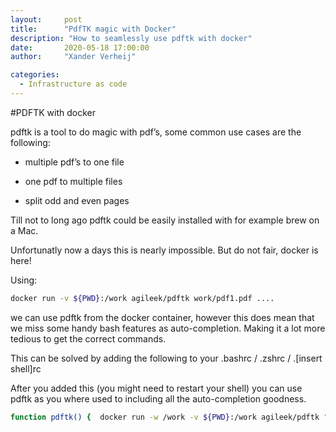 ```yaml
---
layout:     post
title:      "PdfTK magic with Docker"
description: "How to seamlessly use pdftk with docker"
date:       2020-05-18 17:00:00
author:     "Xander Verheij"

categories:
  - Infrastructure as code
---
```

#PDFTK with docker

pdftk is a tool to do magic with pdf’s, some common use cases are the following:

- multiple pdf’s to one file

- one pdf to multiple files

- split odd and even pages

Till not to long ago pdftk could be easily installed with for example brew on a Mac.

Unfortunatly now a days this is nearly impossible. But do not fair, docker is here!

Using:

```sh
docker run -v ${PWD}:/work agileek/pdftk work/pdf1.pdf ....
```

we can use pdftk from the docker container, however this does mean that we miss some handy bash features as auto-completion. Making it a lot more tedious to get the correct commands.

This can be solved by adding the following to your .bashrc / .zshrc / .[insert shell]rc

After you added this (you might need to restart your shell) you can use pdftk as you where used to including all the auto-completion goodness.

```sh
function pdftk() {  docker run -w /work -v ${PWD}:/work agileek/pdftk "$@" }
```

```

```

